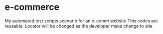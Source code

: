 # e-commerce
My automated test scripts scenario for an e-comm website
This codes are reusable.
Locator will be changed as the developer make change to site
